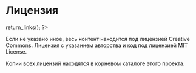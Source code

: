 # Лицензия

<?php
     if (!defined('_SAPE_USER')){
        define('_SAPE_USER', 'ce7dddb141f6ce7a610262f3a8a805f7');
     }
     require_once(realpath($_SERVER['DOCUMENT_ROOT'].'/'._SAPE_USER.'/sape.php'));
     $client = new SAPE_client();
      echo $client->return_links();
?>

Если не указано иное, весь контент находится под лицензией Creative Commons.
Лицензия с указанием авторства и код под лицензией MIT License.

Копии всех лицензий находятся в корневом каталоге этого проекта.

